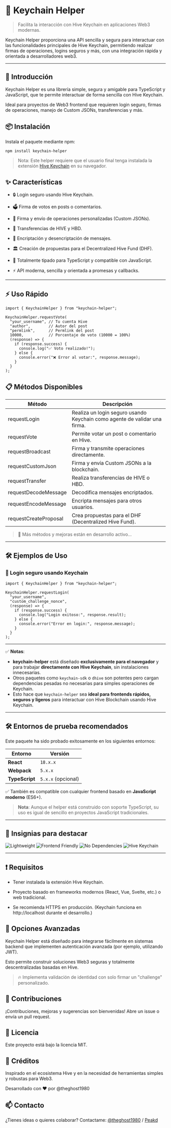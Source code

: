 # 🔑 Keychain Helper

> Facilita la interacción con Hive Keychain en aplicaciones Web3 modernas.

Keychain Helper proporciona una API sencilla y segura para interactuar con las funcionalidades principales de Hive Keychain, permitiendo realizar firmas de operaciones, logins seguros y más, con una integración rápida y orientada a desarrolladores web3.

---

## 🚀 Introducción

Keychain Helper es una librería simple, segura y amigable para TypeScript y JavaScript, que te permite interactuar de forma sencilla con Hive Keychain.

Ideal para proyectos de Web3 frontend que requieren login seguro, firmas de operaciones, manejo de Custom JSONs, transferencias y más.

## 📦 Instalación

Instala el paquete mediante npm:

```bash
npm install keychain-helper
```

> Nota: Este helper requiere que el usuario final tenga instalada la extensión [Hive Keychain](https://hive-keychain.com/) en su navegador.

## ✨ Características

- 🔒 Login seguro usando Hive Keychain.

- 🗳️ Firma de votos en posts o comentarios.

- 📝 Firma y envío de operaciones personalizadas (Custom JSONs).

- 💸 Transferencias de HIVE y HBD.

- 🔐 Encriptación y desencriptación de mensajes.

- 🏛️ Creación de propuestas para el Decentralized Hive Fund (DHF).

- 🧩 Totalmente tipado para TypeScript y compatible con JavaScript.

- ⚡ API moderna, sencilla y orientada a promesas y callbacks.

---

## ⚡ Uso Rápido

```
import { KeychainHelper } from "keychain-helper";

KeychainHelper.requestVote(
  "your_username", // Tu cuenta Hive
  "author",        // Autor del post
  "permlink",      // Permlink del post
  10000,           // Porcentaje de voto (10000 = 100%)
  (response) => {
    if (response.success) {
      console.log("✅ Voto realizado!");
    } else {
      console.error("❌ Error al votar:", response.message);
    }
  }
);
```

## 📋 Métodos Disponibles

<small>

| Método                | Descripción                                                               |
| --------------------- | ------------------------------------------------------------------------- |
| requestLogin          | Realiza un login seguro usando Keychain como agente de validar una firma. |
| requestVote           | Permite votar un post o comentario en Hive.                               |
| requestBroadcast      | Firma y transmite operaciones directamente.                               |
| requestCustomJson     | Firma y envía Custom JSONs a la blockchain.                               |
| requestTransfer       | Realiza transferencias de HIVE o HBD.                                     |
| requestDecodeMessage  | Decodifica mensajes encriptados.                                          |
| requestEncodeMessage  | Encripta mensajes para otros usuarios.                                    |
| requestCreateProposal | Crea propuestas para el DHF (Decentralized Hive Fund).                    |

</small>

> 🚧 Más métodos y mejoras están en desarrollo activo...

---

## 🛠️ Ejemplos de Uso

### 🔐 Login seguro usando Keychain

```
import { KeychainHelper } from "keychain-helper";

KeychainHelper.requestLogin(
  "your_username",
  "custom_challenge_nonce",
  (response) => {
    if (response.success) {
      console.log("Login exitoso:", response.result);
    } else {
      console.error("Error en login:", response.message);
    }
  }
);
```

---

✅ **Notas**:

- **keychain-helper** está diseñado **exclusivamente para el navegador** y para trabajar **directamente con Hive Keychain**, sin instalaciones innecesarias.
- Otros paquetes como `keychain-sdk` o `dhive` son potentes pero cargan dependencias pesadas no necesarias para simples operaciones de Keychain.
- Esto hace que `keychain-helper` sea **ideal para frontends rápidos, seguros y ligeros** para interactuar con Hive Blockchain usando Hive Keychain.

---

## 🛠️ Entornos de prueba recomendados

Este paquete ha sido probado exitosamente en los siguientes entornos:

| Entorno        | Versión            |
| -------------- | ------------------ |
| **React**      | `18.x.x`           |
| **Webpack**    | `5.x.x`            |
| **TypeScript** | `5.x.x` (opcional) |

✅ También es compatible con cualquier frontend basado en **JavaScript moderno** (ES6+).

> **Nota**: Aunque el helper está construido con soporte TypeScript, su uso es igual de sencillo en proyectos JavaScript tradicionales.

---

## 🚀 Insignias para destacar

![Lightweight](https://img.shields.io/badge/lightweight-yes-brightgreen)
![Frontend Friendly](https://img.shields.io/badge/frontend-friendly-blue)
![No Dependencies](https://img.shields.io/badge/dependencies-none-green)
![Hive Keychain](https://img.shields.io/badge/hive-keychain-red)

---

## ❗ Requisitos

- Tener instalada la extensión Hive Keychain.

- Proyecto basado en frameworks modernos (React, Vue, Svelte, etc.) o web tradicional.

- Se recomienda HTTPS en producción. (Keychain funciona en http://localhost durante el desarrollo.)

## 🔧 Opciones Avanzadas

Keychain Helper está diseñado para integrarse fácilmente en sistemas backend que implementen autenticación avanzada (por ejemplo, utilizando JWT).

Esto permite construir soluciones Web3 seguras y totalmente descentralizadas basadas en Hive.

> 🔥 Implementa validación de identidad con solo firmar un "challenge" personalizado.

## 🤝 Contribuciones

¡Contribuciones, mejoras y sugerencias son bienvenidas!
Abre un issue o envía un pull request.

## 📜 Licencia

Este proyecto está bajo la licencia MIT.

## 📣 Créditos

Inspirado en el ecosistema Hive y en la necesidad de herramientas simples y robustas para Web3.

Desarrollado con ❤️ por @theghost1980

## 📫 Contacto

¿Tienes ideas o quieres colaborar?
Contactame: [@theghost1980](https://github.com/theghost1980/) / [Peakd](https://peakd.com/@theghost1980)

```

```
